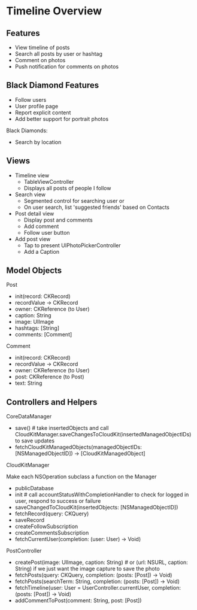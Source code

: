 # Timeline Overview

## Features

* View timeline of posts
* Search all posts by user or hashtag
* Comment on photos
* Push notification for comments on photos

## Black Diamond Features

* Follow users
* User profile page
* Report explicit content
* Add better support for portrait photos

Black Diamonds:

* Search by location

## Views

* Timeline view
    * TableViewController
    * Displays all posts of people I follow
* Search view
    * Segmented control for searching user or 
    * On user search, list 'suggested friends' based on Contacts
* Post detail view
    * Display post and comments
    * Add comment
    * Follow user button
* Add post view
    * Tap to present UIPhotoPickerController
    * Add a Caption

<!-- * Account Setup view
    * TableViewController
    * Appears when I pull a current user's record with no 'display name' property
    * Add photo and display name -->

## Model Objects

<!-- User
- init(record: CKUserRecord)
- recordValue -> CKUserRecord
- displayName: String
- image: UIImage
- friends: [User] -->

Post
- init(record: CKRecord)
- recordValue -> CKRecord
- owner: CKReference (to User)
- caption: String
- image: UIImage
- hashtags: [String]
- comments: [Comment]

Comment
- init(record: CKRecord)
- recordValue -> CKRecord
- owner: CKReference (to User)
- post: CKReference (to Post)
- text: String

## Controllers and Helpers

CoreDataManager
- save() # take insertedObjects and call CloudKitManager.saveChangesToCloudKit(insertedManagedObjectIDs) to save updates
- fetchCloudKitManagedObjects(managedObjectIDs: [NSManagedObjectID]) -> [CloudKitManagedObject]

CloudKitManager

Make each NSOperation subclass a function on the Manager

- publicDatabase
- init # call accountStatusWithCompletionHandler to check for logged in user, respond to success or failure
- saveChangedToCloudKit(insertedObjects: [NSManagedObjectID])
- fetchRecord(query: CKQuery)
- saveRecord
- createFollowSubscription
- createCommentsSubscription
- fetchCurrentUser(completion: (user: User) -> Void)

<!-- UserController
- currentUser # lazy var, loaded from fetchCurentUser
- updateCurrentUser(displayName: String, image: UIImage, completion: () -> Void)
- followUser(user: User, completion: () -> Void) -->

PostController
- createPost(image: UIImage, caption: String) # or (url: NSURL, caption: String) if we just want the image capture to save the photo
- fetchPosts(query: CKQuery, completion: (posts: [Post]) -> Void)
- fetchPosts(searchTerm: String, completion: (posts: [Post]) -> Void)
- fetchTimeline(user: User = UserController.currentUser, completion: (posts: [Post]) -> Void)
- addCommentToPost(comment: String, post: [Post])
